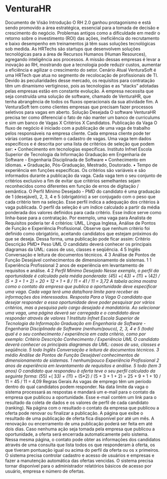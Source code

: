 # VenturaHR
Documento de Visão
Introdução
O RH 2.0 ganhou protagonismo e está sendo promovido a área estratégica, essencial para a
tomada de decisão e crescimento do negócio.
Problemas antigos como a dificuldade em medir o retorno sobre o investimento (ROI) das ações,
ineficiência do recrutamento e baixo desempenho em treinamentos já têm suas soluções
tecnológicas sob medida.
As HRTechs são startups que desenvolvem soluções tecnológicas para a área de Recursos
Humanos (Human Resources), agregando inteligência aos processos. A missão dessas
empresas é levar a inovação ao RH, mostrando que a tecnologia pode reduzir custos, aumentar
a eficiência e agilizar o crescimento do setor.
Cenário Atual
VenturaSoft é uma HRTech que atua no segmento de recolocação de profissionais de TI. Devido
às peculiaridades desse mercado, os requisitos para contratação têm um dinamismo vertiginoso,
pois as tecnologias e as “stacks” adotadas pelas empresas estão em constante evolução.
A empresa necessita que seja construída uma solução de software, chamado de VenturaHR, que
tenha abrangência de todos os fluxos operacionais da sua atividade fim.
A VenturaSoft tem como clientes empresas que precisam fazer processos seletivos para vagas
em aberto.
Solução Desejada
O software VenturaHR precisa ter como diferencial o fato de não manter um banco de
curriculums e sim um banco de Vagas X Critérios X Candidatos.
Publicação da Vaga
O fluxo de negócio é iniciado com a publicação de uma vaga de trabalho pelos responsáveis na
empresa cliente. Cada empresa cliente pode ter várias contas que permitem o cadastro de
vagas.
Uma vaga tem dados específicos e é descrita por uma lista de critérios de seleção que podem
ser:
• Conhecimento em tecnologias especificas.
Instituto Infnet
Escola Superior de Tecnologia da Informação
Graduação em Engenharia de Software - Engenharia Disciplinada de Software
• Conhecimento em idiomas.
• Graduação, Pós-Graduação, Mestrado, Doutorado.
• Tempo de experiência em funções específicas.
Os critérios são variáveis e são informados durante a publicação da vaga. Cada vaga tem o seu
conjunto de critérios exclusivo a fim de evitar que critérios semelhantes sejam reconhecidos
como diferentes em função de erros de digitação / semântica.
O Perfil Mínimo Desejado - PMD do candidato é uma graduação de 1 (desejável), 2, 3, 4 e 5
(obrigatório) a ser conjugado com o peso que cada critério tem na seleção. Esse perfil indica a
adequação dos critérios à vaga publicada.
O perfil da seleção é um índice calculado a partir da média ponderada dos valores definidos para
cada critério. Esse índice serve como linha-base para a contratação.
Por exemplo, uma vaga para Analista de Requisitos poderia ter 4 critérios: UML, Língua Inglesa,
Análise de Pontos de Função e Experiência Profissional. Observe que nenhum critério foi
definido como obrigatório, aceitando candidatos que estejam próximos do que se deseja.
Dessa forma, uma publicação pode ficar assim:
Critério Descrição PMD* Peso
UML O candidato deverá conhecer os principais diagramas
da UML: casos de uso, classes e seqüência.
4 5
Inglês Conversação e leitura de documentos técnicos. 4 3
Análise de Pontos de
Função
Desejável conhecimentos de dimensionamento de
sistemas.
1 1
Experiência
Profissional
2 anos de experiência em levantamento de requisitos e
análise.
4 2
*Perfil Mínimo Desejado
Nesse exemplo, o perfil da oportunidade é calculado pela média ponderada:
(4*5) +( 4*3) + (1*1) + (4*2) / (5 + 3 + 1 + 2) = 20 + 12 + 1 + 8 / 11 = 41 / 11 = 3,72
A tabela acima mostra como o contato da empresa que publica a oportunidade deve especificar
uma vaga.
Cada vaga terá uma data/hora limite para receber as informações dos interessados.
Resposta Para a Vaga
O candidato que desejar responder a essa oportunidade deve poder pesquisar por vários
critérios, mas a pesquisa pelo cargo desejado é mandatória. Ao selecionar uma vaga, uma
página deverá ser carregada e o candidato deve responder através de valores 1
Instituto Infnet
Escola Superior de Tecnologia da Informação
Graduação em Engenharia de Software - Engenharia Disciplinada de Software
(nenhum/pouco), 2, 3, 4 e 5 (todo) qual é o seu conhecimento / experiência em cada critério,
como por exemplo:
Critério Descrição Conhecimento
/ Experiência
UML O candidato deverá conhecer os principais diagramas
da UML: casos de uso, classes e seqüência.
5
todo
Inglês Conversação e leitura de documentos técnicos. 3
médio
Análise de Pontos de
Função
Desejável conhecimentos de dimensionamento de
sistemas.
1
nenhum/pouco
Experiência
Profissional
2 anos de experiência em levantamento de requisitos e
análise.
5
todo (tem 3
anos)
O candidato que respondeu à oferta teve o seu perfil calculado da seguinte forma:
(5*5) +( 3*3) + (1*1) + (5*2) / (5 + 3 + 1 + 2) = 25 + 9 + 1 + 10 / 11 = 45 / 11 = 4,09
Regras Gerais
As vagas de emprego têm um período dentro do qual candidatos podem responder. Na data
limite da vaga o sistema processará as respostas e mandará um e-mail para o contato da
empresa que publicou a oportunidade. Esse e-mail contém um link para o resultado da coleta de
dados e os valores de perfil de cada candidato (ranking).
Na página com o resultado o contato da empresa que publicou a oferta pode renovar ou finalizar
a publicação.
A página que exibe o resultado de uma publicação de oferta fica disponível por até um mês. A
renovação ou encerramento de uma publicação poderá ser feita em até dois dias. Caso
nenhuma ação seja tomada pela empresa que publicou a oportunidade, a oferta será encerrada
automaticamente pelo sistema. Nessa mesma página, o contato pode obter as informações dos
candidatos através de uma consulta que lista todos os que responderam à oferta, os que tiveram
pontuação igual ou acima do perfil da oferta ou os x primeiros.
O sistema precisa controlar cadastro e acesso de usuários e empresas e fazer a manutenção
automática das ofertas vencidas.
O sistema precisa tornar disponível para o administrador relatórios básicos de acesso por
usuário, empresa e número de ofertas. 

